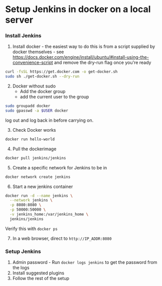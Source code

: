 # Setup Jenkins in docker on a local server

### Install Jenkins
1. Install docker - the easiest way to do this is from a script supplied by 
docker themselves - see https://docs.docker.com/engine/install/ubuntu/#install-using-the-convenience-script
and remove the dry-run flag once you're ready

```bash
curl -fsSL https://get.docker.com -o get-docker.sh
sudo sh ./get-docker.sh --dry-run
```

2. Docker without sudo
    - Add the docker group
    - add the current user to the group

```bash
sudo groupadd docker
sudo gpasswd -a $USER docker
```

log out and log back in before carrying on.

3. Check Docker works
```bash
docker run hello-world
```

4. Pull the dockerimage

```bash
docker pull jenkins/jenkins
```

5. Create a specific network for Jenkins to be in

```bash
docker network create jenkins
```

6. Start a new jenkins container
```bash
docker run -d --name jenkins \
  --network jenkins \
  -p 8080:8080 \
  -p 50000:50000 \
  -v jenkins_home:/var/jenkins_home \
  jenkins/jenkins
```

Verify this with `docker ps`

7. In a web browser, direct to `http://IP_ADDR:8080`

### Setup Jenkins
1. Admin password - Run `docker logs jenkins` to get the password from the logs
2. Install suggested plugins
3. Follow the rest of the setup
